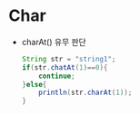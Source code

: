 # Char

- charAt() 유무 판단
    
    ```java
    String str = "string1";
    if(str.chatAt(1)==0){
    	continue;
    }else{
    	println(str.charAt(1));
    }
    ```
